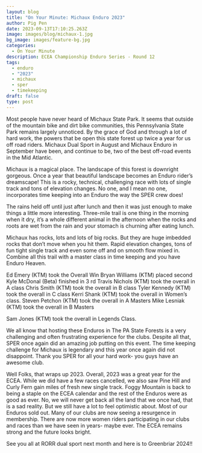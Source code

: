 ```yaml
---
layout: blog
title: "On Your Minute: Michaux Enduro 2023"
author: Pig Pen
date: 2023-09-13T17:10:25.263Z
image: images/blog/michaux-1.jpg
bg_image: images/feature-bg.jpg
categories:
  - On Your Minute
description: ECEA Championship Enduro Series - Round 12
tags:
  - enduro
  - "2023"
  - michaux
  - sper
  - timekeeping
draft: false
type: post
---
```

Most people have never heard of Michaux State Park. It seems that outside of the mountain bike and dirt bike communities, this Pennsylvania State Park remains largely unnoticed. By the grace of God and through a lot of hard work, the powers that be open this state forest up twice a year for us off road riders. Michaux Dual Sport in August and Michaux Enduro in September have been, and continue to be, two of the best off-road events in the Mid Atlantic. 

Michaux is a magical place. The landscape of this forest is downright gorgeous. Once a year that beautiful landscape becomes an Enduro rider’s dreamscape! This is a rocky, technical, challenging race with lots of single track and tons of elevation changes. No one, and I mean no one, incorporates time keeping into an Enduro the way the SPER crew does!

The rains held off until just after lunch and then it was just enough to make things a little more interesting. Three-mile trail is one thing in the morning when it dry, it’s a whole different animal in the afternoon when the rocks and roots are wet from the rain and your stomach is churning after eating lunch.


Michaux has rocks, lots and lots of big rocks. But they are huge imbedded rocks that don’t move when you hit them. Rapid elevation changes, tons of fun tight single track and even some off and on smooth flow mixed in. Combine all this trail with a master class in time keeping and you have Enduro Heaven.

Ed Emery (KTM) took the Overall Win
Bryan Williams (KTM) placed second
Kyle McDonal (Beta) finished in 3 rd
Travis Nichols (KTM) took the overall in A class
Chris Smith (KTM) took the overall in B class
Tyler Kennedy (KTM) took the overall in C class
Kerri Shank (KTM) took the overall in Women’s class.
Steven Petchon (KTM) took the overall in A Masters
Mike Lesniak (KTM) took the overall in B Masters

Sam Jones (KTM) took the overall in Legends Class.

We all know that hosting these Enduros in The PA State Forests is a very challenging and often frustrating experience for the clubs. Despite all that, SPER once again did an amazing job putting on this event. The time  keeping challenge for Michaux is legendary and this year once again did not disappoint. Thank you SPER for all your hard work- you guys have an awesome club.

Well Folks, that wraps up 2023. Overall, 2023 was a great year for the ECEA. While we did have a few races cancelled, we also saw Pine Hill and Curly Fern gain miles of fresh new single track. Foggy Mountain is back to being a staple on the ECEA calendar and the rest of the Enduros were as good as ever. No, we will never get back all the land that we once had, that is a sad reality. But we still have a lot to feel optimistic about. Most of our Enduros sold out. Many of our clubs are now seeing a resurgence in membership. There are now more women riders participating in our clubs and races than we have seen in years- maybe ever. The ECEA remains strong and the future looks bright. 

See you all at RORR dual sport next month and here is to Greenbriar 2024!!